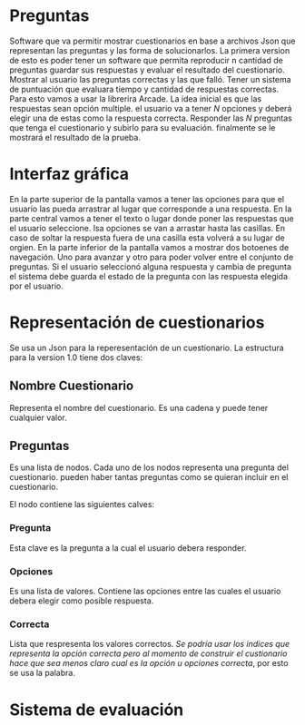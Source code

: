 # Preguntas

Software que va permitir mostrar cuestionarios en base a archivos Json que representan las preguntas y las forma de solucionarlos. La primera version de esto es poder tener un software que permita reproducir n cantidad de preguntas guardar sus respuestas y evaluar el resultado del cuestionario. Mostrar al usuario las preguntas correctas y las que falló. Tener un sistema de puntuación que evaluara tiempo y cantidad de respuestas correctas. Para esto vamos a usar la librerira Arcade.
La idea inicial es que las respuestas sean opción multiple. el usuario va a tener *N* opciones y deberá elegir una de estas como la respuesta correcta. Responder las *N* preguntas que tenga el cuestionario y subirlo para su evaluación. finalmente se le mostrará el resultado de la prueba.

# Interfaz gráfica

En la parte superior de la pantalla vamos a tener las opciones para que el usuario las pueda arrastrar al lugar que corresponde a una respuesta.
En la parte central vamos a tener el texto o lugar donde poner las respuestas que el usuario seleccione. lsa opciones se van a arrastar hasta las casillas. En caso de soltar la respuesta fuera de una casilla esta volverá a su lugar de orgien.
En la parte inferior de la pantalla vamos a mostrar dos botoenes de navegación. Uno para avanzar y otro para poder volver entre el conjunto de preguntas. Si el usuario seleccionó alguna respuesta y cambia de pregunta el sistema debe guarda el estado de la pregunta con las respuesta elegida por el usuario.

# Representación de cuestionarios
Se usa un Json para la reperesentación de un cuestionario. La estructura para la version 1.0 tiene dos claves:
## Nombre Cuestionario
Representa el nombre del cuestionario. Es una cadena y puede tener cualquier valor.
## Preguntas
Es una lista de nodos. Cada uno de los nodos representa una pregunta del cuestionario. pueden haber tantas preguntas como se quieran incluir en el cuestionario.

El nodo contiene las siguientes calves:
### Pregunta
Esta clave es la pregunta a la cual el usuario debera responder.
### Opciones
Es una lista de valores. Contiene las opciones entre las cuales el usuario debera elegir como posible respuesta.
### Correcta
Lista que respresenta los valores correctos. *Se podría usar los indices que representa la opción correcta pero al momento de construir el custionario hace que sea menos claro cual es la opción u opciones correcta*, por esto se usa la palabra.

# Sistema de evaluación

